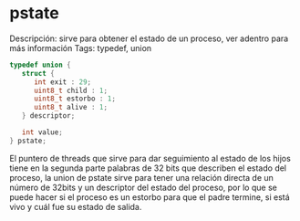 # pstate

Descripción: sirve para obtener el estado de un proceso, ver adentro para más información
Tags: typedef, union

```c
typedef union {
   struct {
      int exit : 29;
      uint8_t child : 1;
      uint8_t estorbo : 1;
      uint8_t alive : 1;
   } descriptor;

   int value;
} pstate;
```

El puntero de threads que sirve para dar seguimiento al estado de los hijos tiene en la segunda parte palabras de 32 bits que describen el estado del proceso, la union de pstate sirve para tener una relación directa de un número de 32bits y un descriptor del estado del proceso, por lo que se puede hacer si el proceso es un estorbo para que el padre termine, si está vivo y cuál fue su estado de salida.